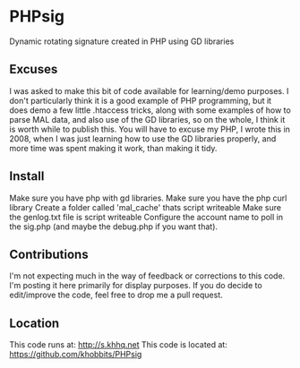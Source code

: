 PHPsig
======

Dynamic rotating signature created in PHP using GD libraries

Excuses
-----------
I was asked to make this bit of code available for learning/demo purposes.
I don't particularly think it is a good example of PHP programming, but it does demo a few little .htaccess tricks, along with some examples of how to parse MAL data, and also use of the GD libraries, so on the whole, I think it is worth while to publish this.
You will have to excuse my PHP, I wrote this in 2008, when I was just learning how to use the GD libraries properly, and more time was spent making it work, than making it tidy.

Install
-----------
Make sure you have php with gd libraries.
Make sure you have the php curl library
Create a folder called 'mal_cache' thats script writeable
Make sure the genlog.txt file is script writeable
Configure the account name to poll in the sig.php (and maybe the debug.php if you want that).

Contributions
-----------
I'm not expecting much in the way of feedback or corrections to this code.  I'm posting it here primarily for display purposes.  If you do decide to edit/improve the code, feel free to drop me a pull request.

Location
-----------
This code runs at: http://s.khhq.net
This code is located at: https://github.com/khobbits/PHPsig
